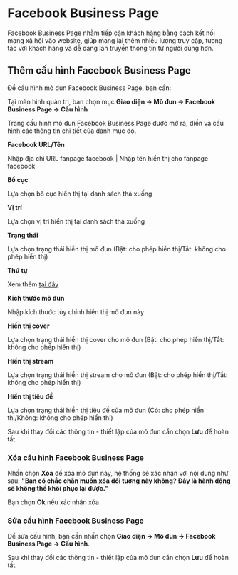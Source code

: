# Facebook Business Page

Facebook Business Page nhằm tiếp cận khách hàng bằng cách kết nối mạng xã hội vào website, giúp mang lại thêm nhiều lượng truy cập, tương tác với khách hàng và dễ dàng lan truyền thông tin từ người dùng hơn.

## Thêm cấu hình Facebook Business Page
Để cấu hình mô đun Facebook Business Page, bạn cần:

Tại màn hình quản trị, bạn chọn mục **Giao diện -> Mô đun -> Facebook Business Page -> Cấu hình**

Trang cấu hình mô đun Facebook Business Page được mở ra, điền và cấu hình các thông tin chi tiết của danh mục đó.

**Facebook URL/Tên**

Nhập địa chỉ URL fanpage facebook | Nhập tên hiển thị cho fanpage facebook

**Bố cục**

Lựa chọn bố cục hiển thị tại danh sách thả xuống

**Vị trí**

Lựa chọn vị trí hiển thị tại danh sách thả xuống

**Trạng thái**

Lựa chọn trạng thái hiển thị mô đun (Bật: cho phép hiển thị/Tắt: không cho phép hiển thị)

**Thứ tự**

Xem thêm [tại đây](https://mkmate.osd.vn/docs/common/logic)

**Kích thước mô đun**

Nhập kích thước tùy chỉnh hiển thị mô đun này

**Hiển thị cover**

Lựa chọn trạng thái hiển thị cover cho mô đun (Bật: cho phép hiển thị/Tắt: không cho phép hiển thị)

**Hiển thị stream**

Lựa chọn trạng thái hiển thị stream cho mô đun (Bật: cho phép hiển thị/Tắt: không cho phép hiển thị)

**Hiển thị tiêu đề**

Lựa chọn trạng thái hiển thị tiêu đề của mô đun (Có: cho phép hiển thị/Không: không cho phép hiển thị)

Sau khi thay đổi các thông tin - thiết lập của mô đun cần chọn **Lưu** để hoàn tất.

### Xóa cấu hình Facebook Business Page

Nhấn chọn **Xóa** để xóa mô đun này, hệ thống sẽ xác nhận với nội dung như sau: **"Bạn có chắc chắn muốn xóa đối tượng này không? Đây là hành động sẽ không thể khôi phục lại được."**

Bạn chọn **Ok** nếu xác nhận xóa.

### Sửa cấu hình Facebook Business Page

Để sửa cấu hình, bạn cần nhấn chọn **Giao diện -> Mô đun -> Facebook Business Page -> Cấu hình**.

Sau khi thay đổi các thông tin - thiết lập của mô đun cần chọn **Lưu** để hoàn tất.
